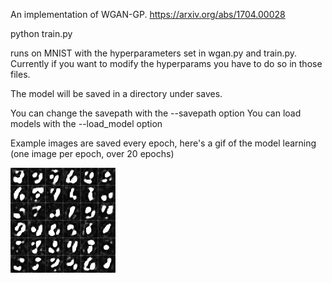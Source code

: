 An implementation of WGAN-GP.
https://arxiv.org/abs/1704.00028


python train.py

runs on MNIST with the hyperparameters set in wgan.py and train.py.
Currently if you want to modify the hyperparams you have to do so in those files.

The model will be saved in a directory under saves.

You can change the savepath with the --savepath option
You can load models with the --load_model option

Example images are saved every epoch, here's a gif of the model learning (one image per epoch, over 20 epochs)


![Gif of mnist training](mnist.gif)
